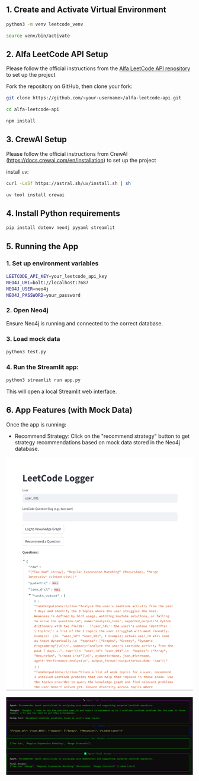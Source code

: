 ## 1. Create and Activate Virtual Environment
```bash
python3 -m venv leetcode_venv
```

```bash
source venv/bin/activate
```

## 2. Alfa LeetCode API Setup

Please follow the official instructions from the [Alfa LeetCode API repository](https://github.com/alfaarghya/alfa-leetcode-api) to set up the project

Fork the repository on GitHub, then clone your fork:

```bash
git clone https://github.com/<your-username>/alfa-leetcode-api.git
```

```bash
cd alfa-leetcode-api
```

```bash
npm install
```

## 3. CrewAI Setup

Please follow the official instructions from CrewAI (https://docs.crewai.com/en/installation) to set up the project

install `uv`:

```bash
curl -LsSf https://astral.sh/uv/install.sh | sh
```

```bash
uv tool install crewai
```

## 4. Install Python requirements
```bash
pip install dotenv neo4j pyyaml streamlit
```


## 5. Running the App

### 1. Set up environment variables
```bash
LEETCODE_API_KEY=your_leetcode_api_key
NEO4J_URI=bolt://localhost:7687
NEO4J_USER=neo4j
NEO4J_PASSWORD=your_password
```

### 2. Open Neo4j
Ensure Neo4j is running and connected to the correct database.

### 3. Load mock data
```bash
python3 test.py
```

### 4. Run the Streamlit app:
```bash
python3 streamlit run app.py
```

This will open a local Streamlit web interface.

## 6. App Features (with Mock Data)
Once the app is running:
- Recommend Strategy: Click on the "recommend strategy" button to get strategy recommendations based on mock data stored in the Neo4j database.

![Web Interface](images/leetcrew-streamlit.png)

![Recommendation Agent](images/crew-stream.png)